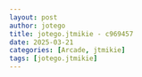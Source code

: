 ```yaml
---
layout: post
author: jotego
title: jotego.jtmikie - c969457
date: 2025-03-21
categories: [Arcade, jtmikie]
tags: [jotego.jtmikie]
---
```


